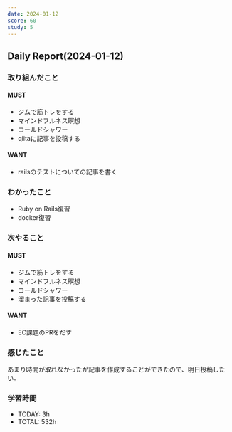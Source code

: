```yaml
---
date: 2024-01-12
score: 60
study: 5
---
```

## Daily Report(2024-01-12)
### 取り組んだこと
#### MUST
- ジムで筋トレをする
- マインドフルネス瞑想
- コールドシャワー
- qiitaに記事を投稿する
#### WANT
- railsのテストについての記事を書く
### わかったこと
- Ruby on Rails復習
- docker復習
### 次やること
#### MUST
- ジムで筋トレをする
- マインドフルネス瞑想
- コールドシャワー
- 溜まった記事を投稿する
#### WANT
- EC課題のPRをだす
### 感じたこと
あまり時間が取れなかったが記事を作成することができたので、明日投稿したい。
### 学習時間
- TODAY: 3h
- TOTAL: 532h